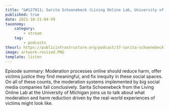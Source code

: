 ```yaml
---
title: "&#127911; Sarita Schoenebeck (Living Online Lab, University of Michigan)"
published: true
date: 2021-10-21-04-59
taxonomy:
    category:
        - stream
    tag:
        - podcasts
theurl: https://publicinfrastructure.org/podcast/37-sarita-schoenebeck
image: artwork-resized.PNG
template: listen
---
```


Episode summary: Moderation processes online should reduce harm, offer victims justice they find meaningful, and fix inequity in these social spaces. On all of these counts, the moderation systems implemented by big social media companies fail conclusively. Sarita Schoenebeck from the Living Online Lab at the University of Michigan joins us to talk about what moderation and harm reduction driven by the real-world experiences of victims might look like.
